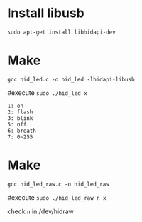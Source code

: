 
# Install libusb
`sudo apt-get install libhidapi-dev`

# Make
`gcc hid_led.c -o hid_led -lhidapi-libusb`

#execute
`sudo ./hid_led x`

```
1: on
2: flash
3: blink
5: off
6: breath
7: 0~255
```

# Make
`gcc hid_led_raw.c -o hid_led_raw`

#execute
`sudo ./hid_led_raw n x`

check `n` in /dev/hidraw